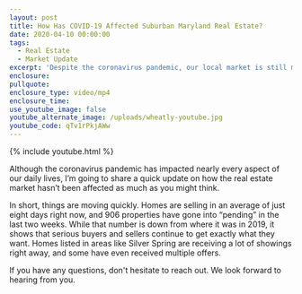 ```yaml
---
layout: post
title: How Has COVID-19 Affected Suburban Maryland Real Estate?
date: 2020-04-10 00:00:00
tags:
  - Real Estate
  - Market Update
excerpt: 'Despite the coronavirus pandemic, our local market is still moving quite fast.'
enclosure:
pullquote:
enclosure_type: video/mp4
enclosure_time:
use_youtube_image: false
youtube_alternate_image: /uploads/wheatly-youtube.jpg
youtube_code: qTv1rPkjAWw
---
```


{% include youtube.html %}

Although the coronavirus pandemic has impacted nearly every aspect of our daily lives, I’m going to share a quick update on how the real estate market hasn’t been affected as much as you might think.

In short, things are moving quickly. Homes are selling in an average of just eight days right now, and 906 properties have gone into “pending” in the last two weeks. While that number is down from where it was in 2019, it shows that serious buyers and sellers continue to get exactly what they want. Homes listed in areas like Silver Spring are receiving a lot of showings right away, and some have even received multiple offers.

If you have any questions, don't hesitate to reach out. We look forward to hearing from you.